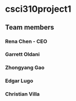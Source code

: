 # csci310project1

## Team members
### Rena Chen - CEO
### Garrett Oldani
### Zhongyang Gao
### Edgar Lugo
### Christian Villa
